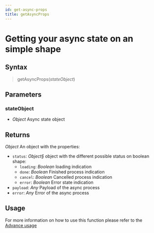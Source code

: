```yaml
---
id: get-async-props
title: getAsyncProps
---
```


# Getting your async state on an simple shape

## Syntax

> getAsyncProps(*stateObject*)

## Parameters

### stateObject
- *Object* Async state object

## Returns
*Object* An object with the properties:
 - `status`: *Object§* object with the different possible status on boolean shape:
    - `loading`: *Boolean* loading indication
    - `done`: *Boolean* Finished process indication
    - `cancel`: *Boolean* Cancelled process indication
    - `error`: *Boolean* Error state indication
 - `payload`: *Any* Payload of the async process
 - `error`: *Any* Error of the async process

## Usage
For more information on how to use this function please refer to the [Advance usage](custom-reducers)

